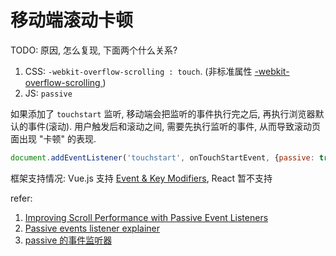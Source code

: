 # 移动端滚动卡顿

TODO: 原因, 怎么复现, 下面两个什么关系?

1. CSS: `-webkit-overflow-scrolling : touch`. (非标准属性 [-webkit-overflow-scrolling
](https://developer.mozilla.org/en-US/docs/Web/CSS/-webkit-overflow-scrolling))
2. JS: `passive`

如果添加了 `touchstart` 监听, 移动端会把监听的事件执行完之后, 再执行浏览器默认的事件(滚动). 用户触发后和滚动之间, 需要先执行监听的事件, 从而导致滚动页面出现 "卡顿" 的表现.

```javascript
document.addEventListener('touchstart', onTouchStartEvent, {passive: true});
```

框架支持情况: Vue.js 支持 [Event & Key Modifiers](https://vuejs.org/v2/guide/render-function.html#Event-amp-Key-Modifiers), React 暂不支持 [](https://github.com/facebook/react/issues/6436)

refer:

1. [Improving Scroll Performance with Passive Event Listeners](https://developers.google.cn/web/updates/2016/06/passive-event-listeners)
2. [Passive events listener explainer](https://github.com/WICG/EventListenerOptions/blob/gh-pages/explainer.md)
3. [passive 的事件监听器](http://www.cnblogs.com/ziyunfei/p/5545439.html)
